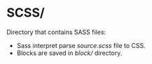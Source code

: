 # SCSS/

Directory that contains SASS files:

-   Sass interpret parse *source.scss* file to CSS.
-   Blocks are saved in *block/* directory.
